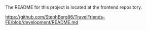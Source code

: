 The README for this project is located at the frontend repository. 

https://github.com/StephBerg86/TravelFriends-FE/blob/development/README.md
